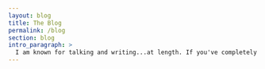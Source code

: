 ```yaml
---
layout: blog
title: The Blog
permalink: /blog
section: blog
intro_paragraph: >
  I am known for talking and writing...at length. If you've completely run out of internet to read, here's some words from my mind hole
---
```

